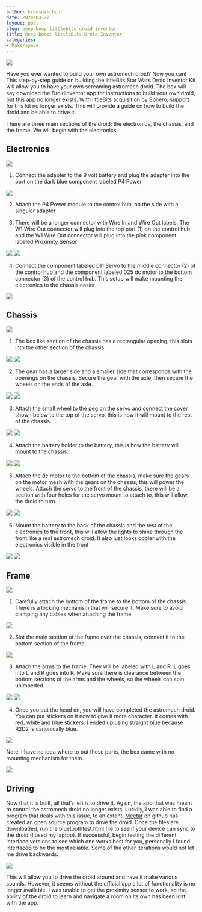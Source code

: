 ```yaml
---
author: kroesna-chour
date: 2024-03-22
layout: post
slug: beep-boop-littlebits-droid-inventor
title: Beep-boop: littleBits Droid Inventor
categories:
- Makerspace
---
```

![](https://github.com/scholarslab/scholarslab.org/blob/Kroesna-blog-draft/assets/post-media/2024-05-23-r2.JPG)

Have you ever wanted to build your own astromech droid? Now you can! This step-by-step guide on building the littleBits Star Wars Droid Inventor Kit will allow you to have your own screaming astromech droid. The box will say download the DroidInventor app for instructions to build your own droid, but this app no longer exists. With littleBits acquisition by Sphero, support for this kit no longer exists. This will provide a guide on how to build the droid and be able to drive it. 

There are three main sections of the droid: the electronics, the chassis, and the frame. We will begin with the electronics. 

## Electronics
![](https://github.com/scholarslab/scholarslab.org/blob/Kroesna-blog-draft/assets/post-media/2024-05-23-electronics-1.JPG)

1. Connect the adapter to the 9 volt battery and plug the adapter into the port on the dark blue component labeled P4 Power

![](https://github.com/scholarslab/scholarslab.org/blob/Kroesna-blog-draft/assets/post-media/2024-05-23-electronics2.JPG)

2. Attach the P4 Power module to the control hub, on the side with a singular adapter

3. There will be a longer connector with Wire In and Wire Out labels. The W1 Wire Out connector will plug into the top port (1) on the control hub and the W1 Wire Out connector will plug into the pink component labeled Proximity Sensor

![](https://github.com/scholarslab/scholarslab.org/blob/Kroesna-blog-draft/assets/post-media/2024-05-23-electronics-3.JPG)
![](https://github.com/scholarslab/scholarslab.org/blob/Kroesna-blog-draft/assets/post-media/2024-05-23-electronics-4.JPG)

4. Connect the component labeled 011 Servo to the middle connector (2) of the control hub and the component labeled 025 dc motor to the bottom connector (3) of the control hub. This setup will make mounting the electronics to the chassis easier. 

![](https://github.com/scholarslab/scholarslab.org/blob/Kroesna-blog-draft/assets/post-media/2024-05-23-electronics-5.JPG)


## Chassis
![](https://github.com/scholarslab/scholarslab.org/blob/Kroesna-blog-draft/assets/post-media/2024-05-23-chassis-1.JPG)

1. The box like section of the chassis has a rectangular opening, this slots into the other section of the chassis

![](https://github.com/scholarslab/scholarslab.org/blob/Kroesna-blog-draft/assets/post-media/2024-05-23-chassis-2.JPG)
![](https://github.com/scholarslab/scholarslab.org/blob/Kroesna-blog-draft/assets/post-media/2024-05-23-chassis-3.JPG)

2. The gear has a larger side and a smaller side that corresponds with the openings on the chassis. Secure the gear with the axle, then secure the wheels on the ends of the axle.

![](https://github.com/scholarslab/scholarslab.org/blob/Kroesna-blog-draft/assets/post-media/2024-05-23-chassis-4.JPG)
![](https://github.com/scholarslab/scholarslab.org/blob/Kroesna-blog-draft/assets/post-media/2024-05-23-chassis-5.JPG)

3. Attach the small wheel to the peg on the servo and connect the cover shown below to the top of the servo, this is how it will mount to the rest of the chassis.

![](https://github.com/scholarslab/scholarslab.org/blob/Kroesna-blog-draft/assets/post-media/2024-05-23-chassis-6.JPG)
![](https://github.com/scholarslab/scholarslab.org/blob/Kroesna-blog-draft/assets/post-media/2024-05-23-chassis-7.JPG)

4. Attach the battery holder to the battery, this is how the battery will mount to the chassis.

![](https://github.com/scholarslab/scholarslab.org/blob/Kroesna-blog-draft/assets/post-media/2024-05-23-chassis-8.JPG)
![](https://github.com/scholarslab/scholarslab.org/blob/Kroesna-blog-draft/assets/post-media/2024-05-23-chassis-9.JPG)

5. Attach the dc motor to the bottom of the chassis, make sure the gears on the motor mesh with the gears on the chassis, this will power the wheels. Attach the servo to the front of the chassis, there will be a section with four holes for the servo mount to attach to, this will allow the droid to turn.

![](https://github.com/scholarslab/scholarslab.org/blob/Kroesna-blog-draft/assets/post-media/2024-05-23-chassis-10.JPG)
![](https://github.com/scholarslab/scholarslab.org/blob/Kroesna-blog-draft/assets/post-media/2024-05-23-chassis-11.JPG)

6. Mount the battery to the back of the chassis and the rest of the electronics to the front, this will allow the lights to shine through the front like a real astromech droid. It also just looks cooler with the electronics visible in the front

![](https://github.com/scholarslab/scholarslab.org/blob/Kroesna-blog-draft/assets/post-media/2024-05-23-chassis-12.JPG)
![](https://github.com/scholarslab/scholarslab.org/blob/Kroesna-blog-draft/assets/post-media/2024-05-23-chassis-13.JPG)

## Frame
![](https://github.com/scholarslab/scholarslab.org/blob/Kroesna-blog-draft/assets/post-media/2024-05-23-frame-1.JPG)

1. Carefully attach the bottom of the frame to the bottom of the chassis. There is a locking mechanism that will secure it. Make sure to avoid clamping any cables when attaching the frame. 

![](https://github.com/scholarslab/scholarslab.org/blob/Kroesna-blog-draft/assets/post-media/2024-05-23-frame-2.JPG)

2. Slot the main section of the frame over the chassis, connect it to the bottom section of the frame

![](https://github.com/scholarslab/scholarslab.org/blob/Kroesna-blog-draft/assets/post-media/2024-05-23-frame-3.JPG)

3. Attach the arms to the frame. They will be labeled with L and R. L goes into L and R goes into R. Make sure there is clearance between the bottom sections of the arms and the wheels, so the wheels can spin unimpeded.

![](https://github.com/scholarslab/scholarslab.org/blob/Kroesna-blog-draft/assets/post-media/2024-05-23-frame-4.JPG)
![](https://github.com/scholarslab/scholarslab.org/blob/Kroesna-blog-draft/assets/post-media/2024-05-23-frame-5.JPG)

4. Once you put the head on, you will have completed the astromech droid. You can put stickers on it now to give it more character. It comes with red, white and blue stickers. I ended up using straight blue because R2D2 is canonically blue.  

![](https://github.com/scholarslab/scholarslab.org/blob/Kroesna-blog-draft/assets/post-media/2024-05-23-frame-6.JPG)

Note: I have no idea where to put these parts, the box came with no mounting mechanism for them. 

![](https://github.com/scholarslab/scholarslab.org/blob/Kroesna-blog-draft/assets/post-media/2024-05-23-frame-7.JPG)

## Driving

Now that it is built, all that’s left is to drive it. Again, the app that was meant to control the astromech droid no longer exists. Luckily, I was able to find a program that deals with this issue, to an extent. [Meetar](https://github.com/meetar/littlebits-r2d2-controls/tree/main/HTML-Joysticks-master) on github  has created an open source program to drive the droid. Once the files are downloaded, run the bluetoothtest.html file to see if your device can sync to the droid (I used my laptop). If successful, begin testing the different interface versions to see which one works best for you, personally I found interface6 to be the most reliable. Some of the other iterations would not let me drive backwards.

![](https://github.com/scholarslab/scholarslab.org/blob/Kroesna-blog-draft/assets/post-media/2024-03-23-driving1.png)

This will allow you to drive the droid around and have it make various sounds. However, it seems without the official app a lot of functionality is no longer available. I was unable to get the proximity sensor to work, so the ability of the droid to learn and navigate a room on its own has been lost with the app.
